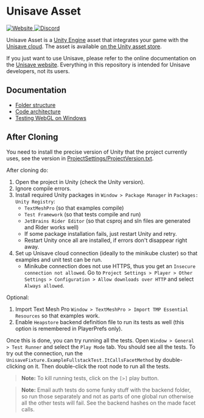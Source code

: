 # Unisave Asset

<a href="https://unisave.cloud/" target="_blank">
    <img alt="Website" src="https://img.shields.io/badge/Website-unisave.cloud-blue">
</a>
<a href="https://discord.gg/XV696Tp" target="_blank">
    <img alt="Discord" src="https://img.shields.io/discord/564878084499832839?label=Discord">
</a>

Unisave Asset is a [Unity Engine](https://unity.com/) asset that integrates your game with the [Unisave cloud](https://unisave.cloud/). The asset is available [on the Unity asset store](https://assetstore.unity.com/packages/slug/142705).

If you just want to use Unisave, please refer to the online documentation on the [Unisave website](https://unisave.cloud/). Everything in this repository is intended for Unisave developers, not its users.

## Documentation

- [Folder structure](docs/folder-structure.md)
- [Code architecture](docs/code-architecture.md)
- [Testing WebGL on Windows](docs/testing-webgl-on-windows.md)


## After Cloning

You need to install the precise version of Unity that the project currently uses, see the version in [ProjectSettings/ProjectVersion.txt](ProjectSettings/ProjectVersion.txt).

After cloning do:

1. Open the project in Unity (check the Unity version).
2. Ignore compile errors.
3. Install required Unity packages in `Window > Package Manager` in `Packages: Unity Registry`:
    - `TextMeshPro` (so that examples compile)
    - `Test Framework` (so that tests compile and run)
    - `JetBrains Rider Editor` (so that csproj and sln files are generated and Rider works well)
    - If some package installation fails, just restart Unity and retry.
    - Restart Unity once all are installed, if errors don't disappear right away.
5. Set up Unisave cloud connection (ideally to the minikube cluster) so that examples and unit test can be run.
    - Minikube connection does not use HTTPS, thus you get an `Insecure connection not allowed`. Go to `Project Settings > Player > Other Settings > Configuration > Allow downloads over HTTP` and select `Always allowed`.

Optional:

1. Import Text Mesh Pro `Window > TextMeshPro > Import TMP Essential Resources` so that examples work.
2. Enable `Heapstore` backend definition file to run its tests as well (this option is remembered in PlayerPrefs only).

Once this is done, you can try running all the tests. Open `Window > General > Test Runner` and select the `Play Mode` tab. You should see all the tests. To try out the connection, run the `UnisaveFixture.ExampleFullstackTest.ItCallsFacetMethod` by double-clicking on it. Then double-click the root node to run all the tests.

> **Note:** To kill running tests, click on the `[>]` play button.

> **Note:** Email auth tests do some funky stuff with the backend folder, so run those separately and not as parts of one global run otherwise all the other tests will fail. See the backend hashes on the made facet calls.
